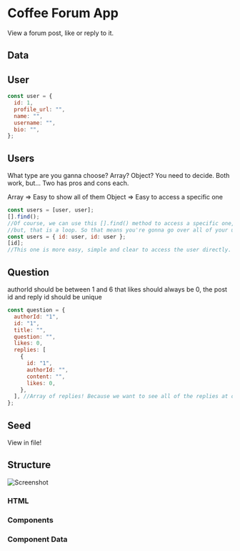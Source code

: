 # Coffee Forum App

View a forum post, like or reply to it.

## Data

## User

```jsx
const user = {
  id: 1,
  profile_url: "",
  name: "",
  username: "",
  bio: "",
};
```

## Users
What type are you ganna choose? Array? Object? You need to decide. 
Both work, but...
Two has pros and cons each.

Array => Easy to show all of them
Object => Easy to access a specific one

```jsx
const users = [user, user];
[].find();
//Of course, we can use this [].find() method to access a specific one, 
//but, that is a loop. So that means you're gonna go over all of your users, every time. 
const users = { id: user, id: user };
[id]; 
//This one is more easy, simple and clear to access the user directly. 
```


## Question

authorId should be between 1 and 6
that likes should always be 0,
the post id and reply id should be unique

```jsx
const question = {
  authorId: "1",
  id: "1",
  title: "",
  question: "",
  likes: 0,
  replies: [
    {
      id: "1",
      authorId: "",
      content: "",
      likes: 0,
    },
  ], //Array of replies! Because we want to see all of the replies at once in list. 
};
```

## Seed

View in file!

## Structure

![Screenshot](https://github.com/leslieyjkim/Mug_mingle_2024/blob/main/Wireframe.png?raw=true)

### HTML

### Components

### Component Data